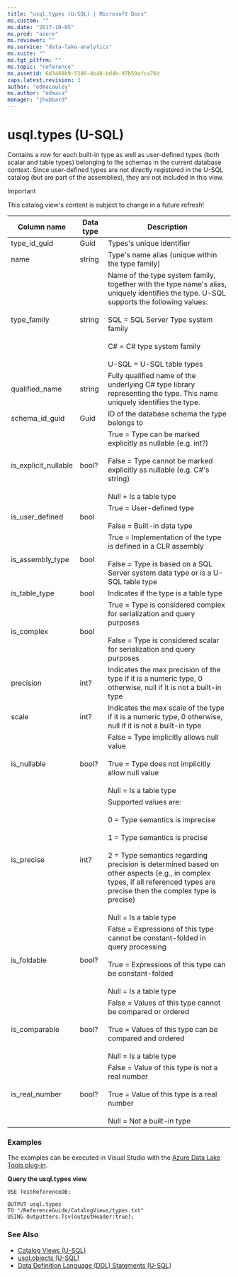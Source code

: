 ```yaml
---
title: "usql.types (U-SQL) | Microsoft Docs"
ms.custom: ""
ms.date: "2017-10-05"
ms.prod: "azure"
ms.reviewer: ""
ms.service: "data-lake-analytics"
ms.suite: ""
ms.tgt_pltfrm: ""
ms.topic: "reference"
ms.assetid: 6d3488b9-5380-4b48-bd4b-97b59afca76d
caps.latest.revision: 3
author: "edmacauley"
ms.author: "edmaca"
manager: "jhubbard"
---
```

# usql.types (U-SQL)

Contains a row for each built-in type as well as user-defined types (both scalar and table types) belonging to the schemas in the current database context. Since user-defined types are not directly registered in the U-SQL catalog (but are part of the assemblies), they are not included in this view.

> [!IMPORTANT]
> This catalog view's content is subject to change in a future refresh!

Column name  |Data type  |Description  
---------|---------|---------
type_id_guid     |Guid         |Types's unique identifier         
name     |string         |Type's name alias (unique within the type family)         
type_family     |string         |Name of the type system family, together with the type name's alias, uniquely identifies the type. U-SQL supports the following values:<br><br> SQL = SQL Server Type system family<br><br> C# = C# type system family<br><br> U-SQL = U-SQL table types         
qualified_name     |string         |Fully qualified name of the underlying C# type library representing the type. This name uniquely identifies the type.         
schema_id_guid     |Guid         |ID of the database schema the type belongs to
is_explicit_nullable|bool?|True = Type can be marked explicitly as nullable (e.g. int?)<br><br> False = Type cannot be marked explicitly as nullable (e.g. C#'s string)<br><br> Null = Is a table type
is_user_defined|bool|True = User-defined type<br><br> False = Built-in data type
is_assembly_type |bool|True = Implementation of the type is defined in a CLR assembly<br><br> False = Type is based on a SQL Server system data type or is a U-SQL table type
is_table_type|bool|Indicates if the type is a table type
is_complex|bool|True = Type is considered complex for serialization and query purposes<br><br> False = Type is considered scalar for serialization and query purposes  
precision|int?|Indicates the max precision of the type if it is a numeric type, 0 otherwise, null if it is not a built-in type
scale|int?|Indicates the max scale of the type if it is a numeric type, 0 otherwise, null if it is not a built-in type
is_nullable|bool?|False = Type implicitly allows null value<br><br> True = Type does not implicitly allow null value<br><br> Null = Is a table type
is_precise|int?|Supported values are:<br><br> 0 = Type semantics is imprecise<br><br> 1 = Type semantics is precise<br><br> 2 = Type semantics regarding precision is determined based on other aspects (e.g., in complex types, if all referenced types are precise then the complex type is precise)<br><br> Null = Is a table type
is_foldable|bool?|False =   Expressions of this type cannot be constant-folded in query processing<br><br> True = Expressions of this type can be constant-folded<br><br> Null = Is a table type
is_comparable|bool?|False = Values of this type cannot be compared or ordered<br><br> True = Values of this type can be compared and ordered<br><br> Null = Is a table type
is_real_number|bool?|False = Value of this type is not a real number<br><br> True = Value of this type is a real number<br><br> Null = Not a built-in type


### Examples
The examples can be executed in Visual Studio with the [Azure Data Lake Tools plug-in](https://www.microsoft.com/download/details.aspx?id=49504). 


 **Query the usql.types view**
 ```
USE TestReferenceDB;

OUTPUT usql.types
TO "/ReferenceGuide/CatalogViews/types.txt"
USING Outputters.Tsv(outputHeader:true);
```


### See Also
* [Catalog Views (U-SQL)](../u-sql/catalog-views-u-sql.md)
* [usql.objects (U-SQL)](../u-sql/usql-objects-u-sql.md)
* [Data Definition Language (DDL) Statements (U-SQL)](../u-sql/data-definition-language-ddl-statements-u-sql.md)



